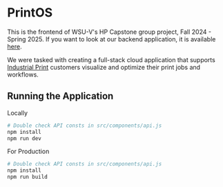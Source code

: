 # PrintOS

This is the frontend of WSU-V's HP Capstone group project, Fall 2024 - Spring 2025. If you want to look at our backend application, it is available [here](https://github.com/amychisholm03/hp-capstone-2025-backend).

We were tasked with creating a full-stack cloud application that supports [Industrial Print](https://www.hp.com/us-en/industrial-digital-presses.html) customers visualize and optimize their print jobs and workflows.

## Running the Application

Locally

```sh
# Double check API consts in src/components/api.js
npm install
npm run dev
```

For Production

```sh
# Double check API consts in src/components/api.js
npm install
npm run build
```
